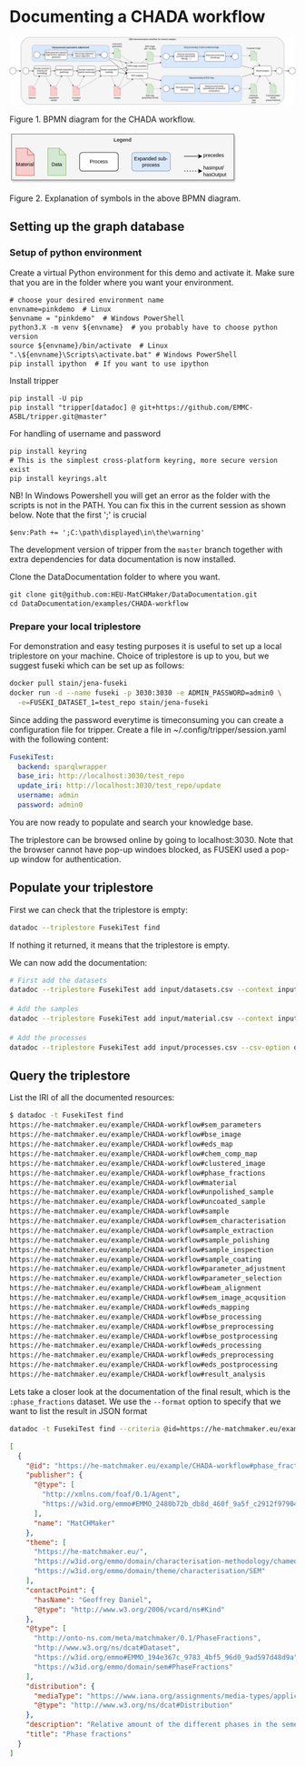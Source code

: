 # Documenting a CHADA workflow


![CHADA workflow](figs/SEM-CHADA-bpmn_diagram.png)

Figure 1. BPMN diagram for the CHADA workflow.


![CHADA workflow](figs/SEM-CHADA-bpmn_legend.png)

Figure 2. Explanation of symbols in the above BPMN diagram.


## Setting up the graph database

### Setup of python environment

Create a virtual Python environment for this demo and activate it.
Make sure that you are in the folder where you want your environment.

    # choose your desired environment name
    envname=pinkdemo  # Linux
    $envname = "pinkdemo"  # Windows PowerShell
    python3.X -m venv ${envname}  # you probably have to choose python version
    source ${envname}/bin/activate  # Linux
    ".\${envname}\Scripts\activate.bat" # Windows PowerShell
    pip install ipython  # If you want to use ipython

Install tripper

    pip install -U pip
    pip install "tripper[datadoc] @ git+https://github.com/EMMC-ASBL/tripper.git@master"

For handling of username and password

    pip install keyring
    # This is the simplest cross-platform keyring, more secure version exist
    pip install keyrings.alt

NB! In Windows Powershell you will get an error as the folder with the
scripts is not in the PATH.  You can fix this in the current session
as shown below.  Note that the first ';' is crucial

    $env:Path += ';C:\path\displayed\in\the\warning'

The development version of tripper from the `master` branch together
with extra dependencies for data documentation is now installed.

Clone the DataDocumentation folder to where you want.

    git clone git@github.com:HEU-MatCHMaker/DataDocumentation.git
    cd DataDocumentation/examples/CHADA-workflow


### Prepare your local triplestore

For demonstration and easy testing purposes it is useful to set up a
local triplestore on your machine.  Choice of triplestore is up to
you, but we suggest fuseki which can be set up as follows:

```bash
docker pull stain/jena-fuseki
docker run -d --name fuseki -p 3030:3030 -e ADMIN_PASSWORD=admin0 \
  -e=FUSEKI_DATASET_1=test_repo stain/jena-fuseki
```

Since adding the password everytime is timeconsuming you can create a
configuration file for tripper.
Create a file in ~/.config/tripper/session.yaml with the following content:

```yaml
FusekiTest:
  backend: sparqlwrapper
  base_iri: http://localhost:3030/test_repo
  update_iri: http://localhost:3030/test_repo/update
  username: admin
  password: admin0
```

You are now ready to populate and search your knowledge base.

The triplestore can be browsed online by going to localhost:3030.
Note that the browser cannot have pop-up windoes
blocked, as FUSEKI used a pop-up window for authentication.

## Populate your triplestore

First we can check that the triplestore is empty:

```bash
datadoc --triplestore FusekiTest find
```

If nothing it returned, it means that the triplestore is empty.

We can now add the documentation:

```bash
# First add the datasets
datadoc --triplestore FusekiTest add input/datasets.csv --context input/matchmaker_context.json --dump ts.ttl

# Add the samples
datadoc --triplestore FusekiTest add input/material.csv --context input/matchmaker_context.json

# Add the processes
datadoc --triplestore FusekiTest add input/processes.csv --csv-option delimiter=, --context input/matchmaker_context.json
```


## Query the triplestore

List the IRI of all the documented resources:

```bash
$ datadoc -t FusekiTest find
https://he-matchmaker.eu/example/CHADA-workflow#sem_parameters
https://he-matchmaker.eu/example/CHADA-workflow#bse_image
https://he-matchmaker.eu/example/CHADA-workflow#eds_map
https://he-matchmaker.eu/example/CHADA-workflow#chem_comp_map
https://he-matchmaker.eu/example/CHADA-workflow#clustered_image
https://he-matchmaker.eu/example/CHADA-workflow#phase_fractions
https://he-matchmaker.eu/example/CHADA-workflow#material
https://he-matchmaker.eu/example/CHADA-workflow#unpolished_sample
https://he-matchmaker.eu/example/CHADA-workflow#uncoated_sample
https://he-matchmaker.eu/example/CHADA-workflow#sample
https://he-matchmaker.eu/example/CHADA-workflow#sem_characterisation
https://he-matchmaker.eu/example/CHADA-workflow#sample_extraction
https://he-matchmaker.eu/example/CHADA-workflow#sample_polishing
https://he-matchmaker.eu/example/CHADA-workflow#sample_inspection
https://he-matchmaker.eu/example/CHADA-workflow#sample_coating
https://he-matchmaker.eu/example/CHADA-workflow#parameter_adjustment
https://he-matchmaker.eu/example/CHADA-workflow#parameter_selection
https://he-matchmaker.eu/example/CHADA-workflow#beam_alignment
https://he-matchmaker.eu/example/CHADA-workflow#sem_image_acqusition
https://he-matchmaker.eu/example/CHADA-workflow#eds_mapping
https://he-matchmaker.eu/example/CHADA-workflow#bse_processing
https://he-matchmaker.eu/example/CHADA-workflow#bse_preprocessing
https://he-matchmaker.eu/example/CHADA-workflow#bse_postprocessing
https://he-matchmaker.eu/example/CHADA-workflow#eds_processing
https://he-matchmaker.eu/example/CHADA-workflow#eds_preprocessing
https://he-matchmaker.eu/example/CHADA-workflow#eds_postprocessing
https://he-matchmaker.eu/example/CHADA-workflow#result_analysis
```

Lets take a closer look at the documentation of the final result,
which is the `:phase_fractions` dataset.  We use the `--format` option
to specify that we want to list the result in JSON format

```bash
datadoc -t FusekiTest find --criteria @id=https://he-matchmaker.eu/example/CHADA-workflow#phase_fractions --format json
```

```json
[
  {
    "@id": "https://he-matchmaker.eu/example/CHADA-workflow#phase_fractions",
    "publisher": {
      "@type": [
        "http://xmlns.com/foaf/0.1/Agent",
        "https://w3id.org/emmo#EMMO_2480b72b_db8d_460f_9a5f_c2912f979046"
      ],
      "name": "MatCHMaker"
    },
    "theme": [
      "https://he-matchmaker.eu/",
      "https://w3id.org/emmo/domain/characterisation-methodology/chameo#ScanningElectronMicroscopy",
      "https://w3id.org/emmo/domain/theme/characterisation/SEM"
    ],
    "contactPoint": {
      "hasName": "Geoffrey Daniel",
      "@type": "http://www.w3.org/2006/vcard/ns#Kind"
    },
    "@type": [
      "http://onto-ns.com/meta/matchmaker/0.1/PhaseFractions",
      "http://www.w3.org/ns/dcat#Dataset",
      "https://w3id.org/emmo#EMMO_194e367c_9783_4bf5_96d0_9ad597d48d9a",
      "https://w3id.org/emmo/domain/sem#PhaseFractions"
    ],
    "distribution": {
      "mediaType": "https://www.iana.org/assignments/media-types/application/vnd.ms-excel",
      "@type": "http://www.w3.org/ns/dcat#Distribution"
    },
    "description": "Relative amount of the different phases in the sement",
    "title": "Phase fractions"
  }
]
```

